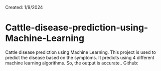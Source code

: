 Created: 1/9/2024
# Cattle-disease-prediction-using-Machine-Learning
Cattle disease prediction using Machine Learning. This project is used to predict the disease based on the symptoms. It predicts using 4 different machine learning algorithms. So, the output is accurate..
Github:

